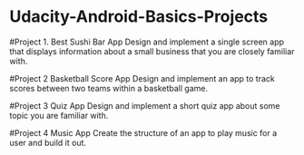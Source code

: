 # Udacity-Android-Basics-Projects

#Project 1. Best Sushi Bar App
Design and implement a single screen app that displays information about a small business that you are closely familiar with.

#Project 2 Basketball Score App
Design and implement an app to track scores between two teams within a basketball game.

#Project 3 Quiz App
Design and implement a short quiz app about some topic you are familiar with.

#Project 4 Music App
Create the structure of an app to play music for a user and build it out.

